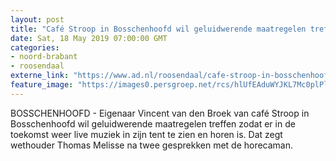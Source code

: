 ```yaml
---
layout: post
title: "Café Stroop in Bosschenhoofd wil geluidwerende maatregelen treffen"
date: Sat, 18 May 2019 07:00:00 GMT
categories: 
- noord-brabant 
- roosendaal 
externe_link: "https://www.ad.nl/roosendaal/cafe-stroop-in-bosschenhoofd-wil-geluidwerende-maatregelen-treffen~ac8da934/"
feature_image: "https://images0.persgroep.net/rcs/hlUfEAduWYJKL7Mc0plPlbUxZVQ/diocontent/102880407/_fitwidth/400/?appId=21791a8992982cd8da851550a453bd7f&quality=0.7"
---
```


BOSSCHENHOOFD - Eigenaar Vincent van den Broek van café Stroop in Bosschenhoofd wil geluidwerende maatregelen treffen zodat er in de toekomst weer live muziek in zijn tent te zien en horen is. Dat zegt wethouder Thomas Melisse na twee gesprekken met de horecaman.
